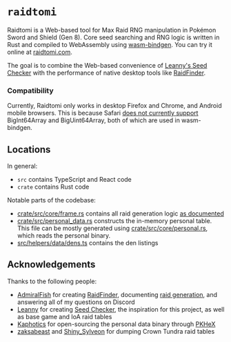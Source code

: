 # `raidtomi`

Raidtomi is a Web-based tool for Max Raid RNG manipulation in Pokémon Sword and Shield (Gen 8). Core seed searching and RNG logic is written in Rust and compiled to WebAssembly using [wasm-bindgen](https://github.com/rustwasm/wasm-bindgen). You can try it online at [raidtomi.com](https://raidtomi.com).

The goal is to combine the Web-based convenience of [Leanny's Seed Checker](https://leanny.github.io/seedchecker/) with the performance of native desktop tools like [RaidFinder](https://github.com/Admiral-Fish/RaidFinder).

### Compatibility

Currently, Raidtomi only works in desktop Firefox and Chrome, and Android mobile browsers. This is because Safari [does not currently support](https://bugs.webkit.org/show_bug.cgi?id=190800) BigInt64Array and BigUint64Array, both of which are used in wasm-bindgen.

## Locations

In general:

- `src` contains TypeScript and React code
- `crate` contains Rust code

Notable parts of the codebase:

- [crate/src/core/frame.rs](https://github.com/sliminality/raidtomi/blob/master/crate/src/core/frame.rs) contains all raid generation logic [as documented](https://github.com/Admiral-Fish/RNGWriteups/blob/master/Gen%208/Raid%20Generation.md)
- [crate/src/personal_data.rs](https://github.com/sliminality/raidtomi/blob/master/crate/src/personal_data.rs) constructs the in-memory personal table. This file can be mostly generated using [crate/src/core/personal.rs](https://github.com/sliminality/raidtomi/blob/master/crate/src/core/personal.rs), which reads the personal binary.
- [src/helpers/data/dens.ts](https://github.com/sliminality/raidtomi/blob/master/src/helpers/data/dens.ts) contains the den listings

## Acknowledgements

Thanks to the following people:

- [AdmiralFish](https://github.com/Admiral-Fish/) for creating [RaidFinder](https://github.com/Admiral-Fish/RaidFinder), documenting [raid generation](https://github.com/Admiral-Fish/RNGWriteups/blob/master/Gen%208/Raid%20Generation.md), and answering all of my questions on Discord
- [Leanny](https://github.com/leanny) for creating [Seed Checker](https://leanny.github.io/seedchecker/), the inspiration for this project, as well as base game and IoA raid tables
- [Kaphotics](https://github.com/kwsch) for open-sourcing the personal data binary through [PKHeX](https://github.com/kwsch/PKHeX)
- [zaksabeast](https://github.com/zaksabeast) and [Shiny_Sylveon](https://github.com/ShinySylveon04) for dumping Crown Tundra raid tables
